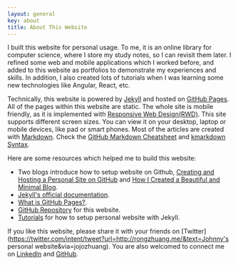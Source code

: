 ```yaml
---
layout: general
key: about
title: About This Website
---
```


I built this website for personal usage. To me, it is an online library for computer science, where I store my study notes, so I can revisit them later. I refined some web and mobile applications which I worked before, and added to this website as portfolios to demonstrate my experiences and skills. In addition, I also created lots of tutorials when I was learning some new technologies like Angular, React, etc.

Technically, this website is powered by [Jekyll](http://jekyllrb.com/) and hosted on [GitHub Pages](https://pages.github.com/). All of the pages within this website are static. The whole site is mobile friendly, as it is implemented with [Responsive Web Design(RWD)](https://en.wikipedia.org/wiki/Responsive_web_design). This site supports different screen sizes. You can view it on your desktop, laptop or mobile devices, like pad or smart phones. Most of the articles are created with [Markdown](https://en.wikipedia.org/wiki/Markdown). Check the [GitHub Markdown Cheatsheet](https://github.com/adam-p/markdown-here/wiki/Markdown-Cheatsheet) and [kmarkdown Syntax](https://kramdown.gettalong.org/syntax.html).

Here are some resources which helped me to build this website:
* Two blogs introduce how to setup website on Github, [Creating and Hosting a Personal Site on GitHub](http://jmcglone.com/guides/github-pages/) and [How I Created a Beautiful and Minimal Blog](http://joshualande.com/jekyll-github-pages-poole).
* [Jekyll's official documentation](https://jekyllrb.com/docs/).
* [What is GitHub Pages?](https://help.github.com/en/articles/what-is-github-pages).
* [GitHub Repository](https://github.com/jojozhuang/jojozhuang.github.io) for this website.
* [Tutorials](/popular/?navigation=Popular,%20Personal%20Website,) for how to setup personal website with Jekyll.

If you like this website, please share it with your friends on [Twitter](https://twitter.com/intent/tweet?url=http://rongzhuang.me/&text=Johnny's personal website&via=jojozhuang). You are also welcomed to connect me on [LinkedIn](https://www.linkedin.com/in/rongzhuang/) and [GitHub](https://github.com/jojozhuang).
